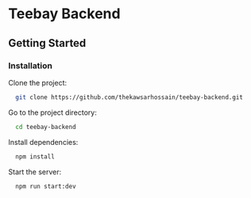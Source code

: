 # Teebay Backend

## Getting Started

### Installation

Clone the project:

```bash
  git clone https://github.com/thekawsarhossain/teebay-backend.git
```

Go to the project directory:

```bash
  cd teebay-backend
```

Install dependencies:

```bash
  npm install
```

Start the server:

```bash
  npm run start:dev
```